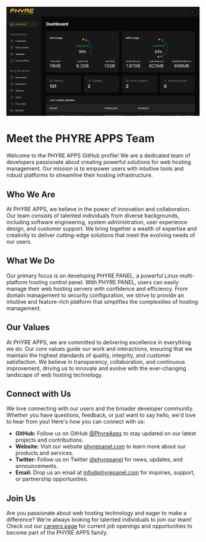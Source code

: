 ![Dashboard](screenshots/dashboard.png)

# Meet the PHYRE APPS Team

Welcome to the PHYRE APPS GitHub profile! We are a dedicated team of developers passionate about creating powerful solutions for web hosting management. Our mission is to empower users with intuitive tools and robust platforms to streamline their hosting infrastructure.

## Who We Are

At PHYRE APPS, we believe in the power of innovation and collaboration. Our team consists of talented individuals from diverse backgrounds, including software engineering, system administration, user experience design, and customer support. We bring together a wealth of expertise and creativity to deliver cutting-edge solutions that meet the evolving needs of our users.

## What We Do

Our primary focus is on developing PHYRE PANEL, a powerful Linux multi-platform hosting control panel. With PHYRE PANEL, users can easily manage their web hosting servers with confidence and efficiency. From domain management to security configuration, we strive to provide an intuitive and feature-rich platform that simplifies the complexities of hosting management.

## Our Values

At PHYRE APPS, we are committed to delivering excellence in everything we do. Our core values guide our work and interactions, ensuring that we maintain the highest standards of quality, integrity, and customer satisfaction. We believe in transparency, collaboration, and continuous improvement, driving us to innovate and evolve with the ever-changing landscape of web hosting technology.

## Connect with Us

We love connecting with our users and the broader developer community. Whether you have questions, feedback, or just want to say hello, we'd love to hear from you! Here's how you can connect with us:

- **GitHub:** Follow us on GitHub [@PhyreApps](https://github.com/PhyreApps) to stay updated on our latest projects and contributions.
- **Website:** Visit our website [phyrepanel.com](https://www.phyrepanel.com) to learn more about our products and services.
- **Twitter:** Follow us on Twitter [@phyrepanel](https://twitter.com/phyrepanel) for news, updates, and announcements.
- **Email:** Drop us an email at [info@phyrepanel.com](mailto:info@phyrepanel.com) for inquiries, support, or partnership opportunities.

## Join Us

Are you passionate about web hosting technology and eager to make a difference? We're always looking for talented individuals to join our team! Check out our [careers page](https://www.phyreapps.com/careers) for current job openings and opportunities to become part of the PHYRE APPS family.
